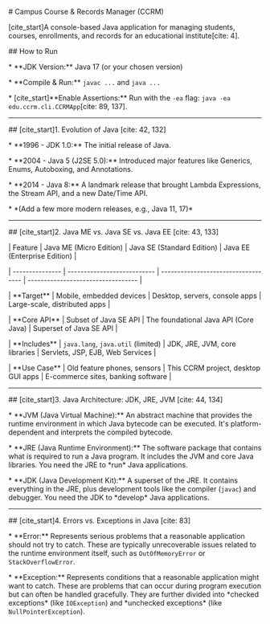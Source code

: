 \# Campus Course \& Records Manager (CCRM)



\[cite\_start]A console-based Java application for managing students, courses, enrollments, and records for an educational institute\[cite: 4].



\## How to Run

\* \*\*JDK Version:\*\* Java 17 (or your chosen version)

\* \*\*Compile \& Run:\*\* `javac ...` and `java ...`

\* \[cite\_start]\*\*Enable Assertions:\*\* Run with the `-ea` flag: `java -ea edu.ccrm.cli.CCRMApp`\[cite: 89, 137].



---



\## \[cite\_start]1. Evolution of Java \[cite: 42, 132]

\* \*\*1996 - JDK 1.0:\*\* The initial release of Java.

\* \*\*2004 - Java 5 (J2SE 5.0):\*\* Introduced major features like Generics, Enums, Autoboxing, and Annotations.

\* \*\*2014 - Java 8:\*\* A landmark release that brought Lambda Expressions, the Stream API, and a new Date/Time API.

\* \*(Add a few more modern releases, e.g., Java 11, 17)\*



---



\## \[cite\_start]2. Java ME vs. Java SE vs. Java EE \[cite: 43, 133]



| Feature         | Java ME (Micro Edition)     | Java SE (Standard Edition)          | Java EE (Enterprise Edition)       |

| --------------- | --------------------------- | ----------------------------------- | ---------------------------------- |

| \*\*Target\*\* | Mobile, embedded devices    | Desktop, servers, console apps      | Large-scale, distributed apps      |

| \*\*Core API\*\* | Subset of Java SE API       | The foundational Java API (Core Java) | Superset of Java SE API          |

| \*\*Includes\*\* | `java.lang`, `java.util` (limited) | JDK, JRE, JVM, core libraries   | Servlets, JSP, EJB, Web Services   |

| \*\*Use Case\*\* | Old feature phones, sensors | This CCRM project, desktop GUI apps   | E-commerce sites, banking software |



---



\## \[cite\_start]3. Java Architecture: JDK, JRE, JVM \[cite: 44, 134]



\* \*\*JVM (Java Virtual Machine):\*\* An abstract machine that provides the runtime environment in which Java bytecode can be executed. It's platform-dependent and interprets the compiled bytecode.

\* \*\*JRE (Java Runtime Environment):\*\* The software package that contains what is required to run a Java program. It includes the JVM and core Java libraries. You need the JRE to \*run\* Java applications.

\* \*\*JDK (Java Development Kit):\*\* A superset of the JRE. It contains everything in the JRE, plus development tools like the compiler (`javac`) and debugger. You need the JDK to \*develop\* Java applications.



---



\## \[cite\_start]4. Errors vs. Exceptions in Java \[cite: 83]



\* \*\*Error:\*\* Represents serious problems that a reasonable application should not try to catch. These are typically unrecoverable issues related to the runtime environment itself, such as `OutOfMemoryError` or `StackOverflowError`.

\* \*\*Exception:\*\* Represents conditions that a reasonable application might want to catch. These are problems that can occur during program execution but can often be handled gracefully. They are further divided into \*checked exceptions\* (like `IOException`) and \*unchecked exceptions\* (like `NullPointerException`).

